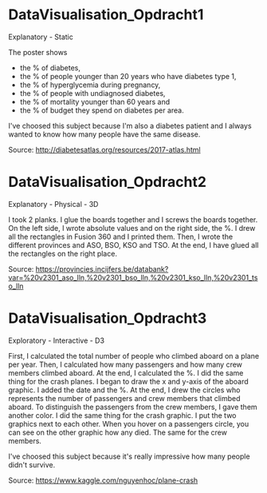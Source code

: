 # DataVisualisation_Opdracht1

Explanatory - Static

The poster shows
  - the % of diabetes,
  - the % of people younger than 20 years who have diabetes type 1,
  - the % of hyperglycemia during pregnancy,
  - the % of people with undiagnosed diabetes,
  - the % of mortality younger than 60 years and
  - the % of budget they spend on diabetes per area.
  
I've choosed this subject because I'm also a diabetes patient and I always wanted to know how many people have the same disease.

Source: http://diabetesatlas.org/resources/2017-atlas.html
    
    
# DataVisualisation_Opdracht2

Explanatory - Physical - 3D

I took 2 planks. I glue the boards together and I screws the boards together. On the left side, I wrote absolute values and on the right side, the %. I drew all the rectangles in Fusion 360 and I printed them. Then, I wrote the different provinces and ASO, BSO, KSO and TSO. At the end, I have glued all the rectangles on the right place.

Source: https://provincies.incijfers.be/databank?var=%20v2301_aso_lln,%20v2301_bso_lln,%20v2301_kso_lln,%20v2301_tso_lln


# DataVisualisation_Opdracht3

Exploratory - Interactive - D3

First, I calculated the total number of people who climbed aboard on a plane per year. Then, I calculated how many passengers and how many crew members climbed aboard. At the end, I calculated the %. I did the same thing for the crash planes.
I began to draw the x and y-axis of the aboard graphic. I added the date and the %. At the end, I drew the circles who represents the number of passengers and crew members that climbed aboard. To distinguish the passengers from the crew members, I gave them another color. I did the same thing for the crash graphic. I put the two graphics next to each other. When you hover on a passengers circle, you can see on the other graphic how any died. The same for the crew members.

I've choosed this subject because it's really impressive how many people didn't survive.

Source: https://www.kaggle.com/nguyenhoc/plane-crash
